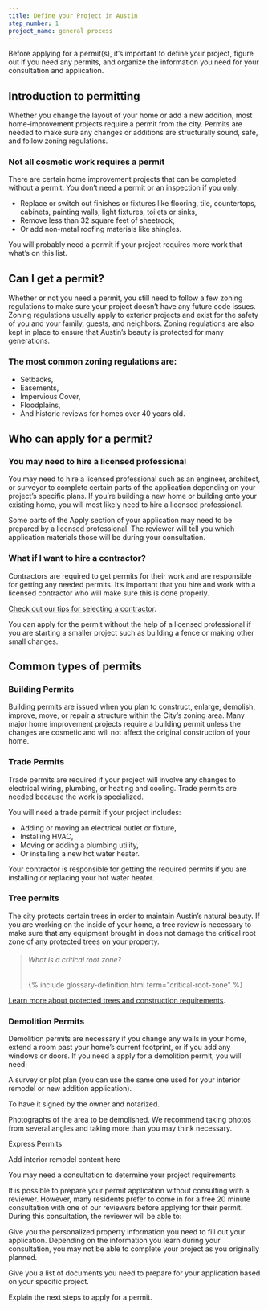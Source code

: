 ```yaml
---
title: Define your Project in Austin
step_number: 1
project_name: general process
---
```



Before applying for a permit(s), it’s important to define your project, figure out if you need any permits, and organize the information you need for your consultation and application.

## Introduction to permitting

Whether you change the layout of your home or add a new addition, most home-improvement projects require a permit from the city. Permits are needed to make sure any changes or additions are structurally sound, safe, and follow zoning regulations.

### Not all cosmetic work requires a permit

There are certain home improvement projects that can be completed without a permit. You don’t need a permit or an inspection if you only:

* Replace or switch out finishes or fixtures like flooring, tile, countertops, cabinets, painting walls, light fixtures, toilets or sinks,
* Remove less than 32 square feet of sheetrock,
* Or add non-metal roofing materials like shingles.

You will probably need a permit if your project requires more work that what’s on this list.

## Can I get a permit?

Whether or not you need a permit, you still need to follow a few zoning regulations to make sure your project doesn’t have any future code issues. Zoning regulations usually apply to exterior projects and exist for the safety of you and your family, guests, and neighbors. Zoning regulations are also kept in place to ensure that Austin’s beauty is protected for many generations.

### The most common zoning regulations are:

* Setbacks,
* Easements,
* Impervious Cover,
* Floodplains,
* And historic reviews for homes over 40 years old.

## Who can apply for a permit?

### You may need to hire a licensed professional

You may need to hire a licensed professional such as an engineer, architect, or surveyor to complete certain parts of the application depending on your project’s specific plans. If you’re building a new home or building onto your existing home, you will most likely need to hire a licensed professional.

Some parts of the Apply section of your application may need to be prepared by a licensed professional. The reviewer will tell you which application materials those will be during your consultation.

### What if I want to hire a contractor?

Contractors are required to get permits for their work and are responsible for getting any needed permits. It’s important that you hire and work with a licensed contractor who will make sure this is done properly.

[Check out our tips for selecting a contractor](http://www.austintexas.gov/page/how-select-contractor).

You can apply for the permit without the help of a licensed professional if you are starting a smaller project such as building a fence or making other small changes.

## Common types of permits

### Building Permits

Building permits are issued when you plan to construct, enlarge, demolish, improve, move, or repair a structure within the City’s zoning area. Many major home improvement projects require a building permit unless the changes are cosmetic and will not affect the original construction of your home.

### Trade Permits

Trade permits are required if your project will involve any changes to electrical wiring, plumbing, or heating and cooling. Trade permits are needed because the work is specialized.

You will need a trade permit if your project includes:

* Adding or moving an electrical outlet or fixture,
* Installing HVAC,
* Moving or adding a plumbing utility,
* Or installing a new hot water heater.

Your contractor is responsible for getting the required permits if you are installing or replacing your hot water heater.

### Tree permits

The city protects certain trees in order to maintain Austin’s natural beauty. If you are working on the inside of your home, a tree review is necessary to make sure that any equipment brought in does not damage the critical root zone of any protected trees on your property.

> ###### What is a critical root zone?
>
> {% include glossary-definition.html term="critical-root-zone" %}

[Learn more about protected trees and construction requirements](http://alpha.webuildthis.city/resources/building-near-a-tree/).

### Demolition Permits

Demolition permits are necessary if you change any walls in your home, extend a room past your home’s current footprint, or if you add any windows or doors. If you need a apply for a demolition permit, you will need:

A survey or plot plan (you can use the same one used for your interior remodel or new addition application).

To have it signed by the owner and notarized.

Photographs of the area to be demolished. We recommend taking photos from several angles and taking more than you may think necessary.

Express Permits

Add interior remodel content here

You may need a consultation to determine your project requirements

It is possible to prepare your permit application without consulting with a reviewer. However, many residents prefer to come in for a free 20 minute consultation with one of our reviewers before applying for their permit. During this consultation, the reviewer will be able to:

Give you the personalized property information you need to fill out your application. Depending on the information you learn during your consultation, you may not be able to complete your project as you originally planned.

Give you a list of documents you need to prepare for your application based on your specific project.

Explain the next steps to apply for a permit.